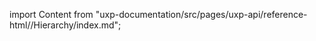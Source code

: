 
import Content from "uxp-documentation/src/pages/uxp-api/reference-html//Hierarchy/index.md";

<Content query="product=photoshop"/>
